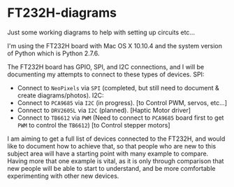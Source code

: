 # FT232H-diagrams
Just some working diagrams to help with setting up circuits etc...

I'm using the FT232H board with Mac OS X 10.10.4 and the system version of Python which is Python 2.7.6.

The FT232H board has GPIO, SPI, and I2C connections, and I will be documenting my attempts to connect to these types of devices.
SPI:
- Connect to `NeoPixels` via `SPI` (completed, but still need to document & create diagrams/photos).
I2C:
- Connect to `PCA9685` via `I2C` (in progress).
[to Control PWM, servos, etc...]
- Connect to `DRV2605L` via `I2C` (planned).
[Haptic Motor driver]
- Connect to `TB6612` via `PWM` (Need to connect to `PCA9685` board first to get `PWM` to control the `TB6612`)
[to Control stepper motors]

I am aiming to get a full list of devices connected to the FT232H, and would like to document how to achieve that, so that people who are new to this subject area will have a starting point with many example to compare.
Having more that one example is vital, as it is only through comparison that new people will be able to start to understand, and be more comfortable experimenting with other new devices.
